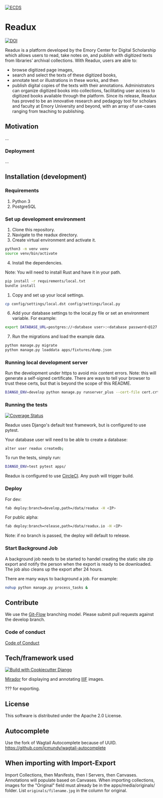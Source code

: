 [![ECDS](https://circleci.com/gh/ecds/readux.svg?style=svg)](<LINK>)

# Readux

[![DOI](https://zenodo.org/badge/DOI/10.5281/zenodo.3572679.svg)](https://doi.org/10.5281/zenodo.3572679)

Readux is a platform developed by the Emory Center for Digital Scholarship which allows users to read, take notes on, and publish with digitized texts from libraries’ archival collections. With Readux, users are able to:
-	browse digitized page images,
-	search and select the texts of these digitized books,
-	annotate text or illustrations in these works, and then
-	publish digital copies of the texts with their annotations.
Administrators can organize digitized books into collections, facilitating user access to digitized books available through the platform. Since its release, Readux has proved to be an innovative research and pedagogy tool for scholars and faculty at Emory University and beyond, with an array of use-cases ranging from teaching to publishing.


## Motivation

...

### Deployment

...


## Installation (development)

### Requirements

1. Python 3
2. PostgreSQL

### Set up development environment

1. Clone this repository.
2. Navigate to the readux directory.
3. Create virtual environment and activate it.

~~~bash
python3 -m venv venv
source venv/bin/activate
~~~

4. Install the dependencies.

Note: You will need to install Rust and have it in your path.

~~~bash
pip install -r requirements/local.txt
bundle install
~~~

1. Copy and set up your local settings.

~~~bash
cp config/settings/local.dst config/settings/local.py
~~~

6. Add your database settings to the local.py file or set an environment variable. For example:

~~~bash
export DATABASE_URL=postgres://<database user>:<database password>@127.0.0.1:5432/<database name>
~~~

7. Run the migrations and load the example data.

~~~bash
python manage.py migrate
python manage.py loaddata apps/fixtures/dump.json
~~~

### Running local development server

Run the development under https to avoid mix content errors. Note: this will generate a self-signed certificate. There are ways to tell your browser to trust these certs, but that is beyond the scope of this README.

~~~bash
DJANGO_ENV=develop python manage.py runserver_plus --cert-file cert.crt  0.0.0.0:3000
~~~

### Running the tests

[![Coverage Status](https://coveralls.io/repos/github/ecds/readux/badge.svg?branch=release)](https://coveralls.io/github/ecds/readux?branch=release)

Readux uses Django's default test framework, but is configured to use pytest.

Your database user will need to be able to create a database:

~~~bash
alter user readux createdb;
~~~

To run the tests, simply run:

~~~bash
DJANGO_ENV=test pytest apps/
~~~

Readux is configured to use [CircleCI](https://app.circleci.com/pipelines/github/ecds/readux). Any push will trigger build.

### Deploy

For dev:

~~~bash
fab deploy:branch=develop,path=/data/readux -H <IP>
~~~

For public alpha:

~~~bash
fab deploy:branch=release,path=/data/readux.io -H <IP>
~~~

Note: if no branch is passed, the deploy will default to release.

### Start Background Job

A background job needs to be started to handel creating the static site zip export and notify the person when the export is ready to be downloaded. The job also cleans up the export after 24 hours.

There are many ways to background a job. For example:

~~~bash
nohup python manage.py process_tasks &
~~~

## Contribute

We use the [Git-Flow](https://danielkummer.github.io/git-flow-cheatsheet/) branching model. Please submit pull requests against the develop branch.

### Code of conduct

[Code of Conduct](CODE_OF_CONDUCT.md)

## Tech/framework used

[![Build with Cookiecutter Django](https://img.shields.io/badge/built%20with-Cookiecutter%20Django-ff69b4.svg)](https://github.com/pydanny/cookiecutter-django/)

[Mirador](http://projectmirador.org/) for displaying and annotating [IIIF](http://iiif.io) images.

??? for exporting.

## License

This software is distributed under the Apache 2.0 License.

## Autocomplete

Use the fork of Wagtail Autocomplete because of UUID. https://github.com/jcmundy/wagtail-autocomplete

## When importing with Import-Export

Import Collections, then Manifests, then I Servers, then Canvases.  Annotations will populate based on Canvases.
When importing collections, images for the "Original" field must already be in the apps/media/originals/ folder.  List `originals/filename.jpg` in the column for original.
